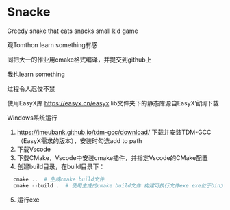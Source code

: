 # Snacke
Greedy snake that eats snacks small kid game

观Tomthon learn something有感

同把大一的作业用cmake格式编译，并提交到github上

我也learn something

过程令人忍俊不禁

使用EasyX库 https://easyx.cn/easyx
lib文件夹下的静态库源自EasyX官网下载



Windows系统运行
1. https://jmeubank.github.io/tdm-gcc/download/ 下载并安装TDM-GCC（EasyX需求的版本），安装时勾选add to path
2. 下载Vscode
3. 下载CMake，Vscode中安装cmake插件，并指定Vscode的CMake配置
4. 创建build目录，在build目录下：
```powershell   
  cmake ..  # 生成cmake build文件
  cmake --build .  # 使用生成的cmake build文件 构建可执行文件exe exe位于bin文件夹内
```
5. 运行exe




